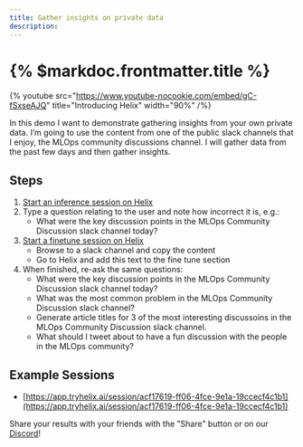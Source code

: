 ```yaml
---
title: Gather insights on private data
description:
---
```


# {% $markdoc.frontmatter.title %}

{% youtube
  src="https://www.youtube-nocookie.com/embed/gC-fSxseAJQ"
  title="Introducing Helix"
  width="90%" /%}

In this demo I want to demonstrate gathering insights from your own private data. I’m going to use the content from one of the public slack channels that I enjoy, the MLOps community discussions channel. I will gather data from the past few days and then gather insights.

## Steps

1. [Start an inference session on Helix](https://app.tryhelix.ai/?mode=inference&type=text)
2. Type a question relating to the user and note how incorrect it is, e.g.:
   * What were the key discussion points in the MLOps Community Discussion slack channel today?
3. [Start a finetune session on Helix](https://app.tryhelix.ai/?mode=finetune&type=text)
   * Browse to a slack channel and copy the content
   * Go to Helix and add this text to the fine tune section
4. When finished, re-ask the same questions:
   * What were the key discussion points in the MLOps Community Discussion slack channel today?
   * What was the most common problem in the MLOps Community Discussion slack channel?
   * Generate article titles for 3 of the most interesting discussoins in the MLOps Community Discussion slack channel.
   * What should I tweet about to have a fun discussion with the people in the MLOps community?

## Example Sessions
* [https://app.tryhelix.ai/session/acf17619-ff06-4fce-9e1a-19ccecf4c1b1](https://app.tryhelix.ai/session/acf17619-ff06-4fce-9e1a-19ccecf4c1b1)

Share your results with your friends with the "Share" button or on our [Discord](https://discord.gg/VJftd844GE)!